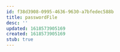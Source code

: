 ```yaml
---
id: f38d3908-0995-4636-9630-a7bfedec588b
title: passwordFile
desc: ''
updated: 1618573905169
created: 1618573905169
stub: true
---
```


